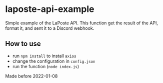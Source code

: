 # laposte-api-example

Simple example of the LaPoste API. This function get the result of the API, format it, and sent it to a Discord webhook.

## How to use

- run `npm install` to install `axios`
- change the configuration in `config.json`
- run the function (`node index.js`)

Made before 2022-01-08
